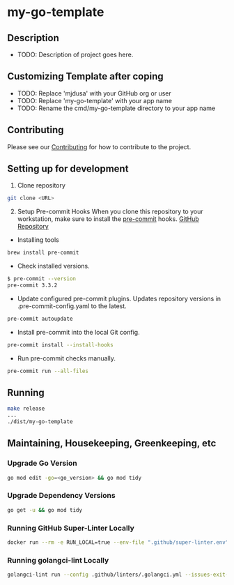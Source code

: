 # my-go-template

## Description

- TODO: Description of project goes here.

## Customizing Template after coping

- TODO: Replace 'mjdusa' with your GitHub org or user
- TODO: Replace 'my-go-template' with your app name
- TODO: Rename the cmd/my-go-template directory to your app name

## Contributing

Please see our [Contributing](./CONTRIBUTING.md) for how to contribute to the project.

## Setting up for development

1. Clone repository

```bash
git clone <URL>
```

2. Setup Pre-commit Hooks
   When you clone this repository to your workstation, make sure to install the [pre-commit](https://pre-commit.com/) hooks. [GitHub Repository](https://github.com/pre-commit/pre-commit)

- Installing tools

```bash
brew install pre-commit
```

- Check installed versions.

```bash
$ pre-commit --version
pre-commit 3.3.2
```

- Update configured pre-commit plugins. Updates repository versions in .pre-commit-config.yaml to the latest.

```bash
pre-commit autoupdate
```

- Install pre-commit into the local Git config.

```bash
pre-commit install --install-hooks
```

- Run pre-commit checks manually.

```bash
pre-commit run --all-files
```

## Running

```bash
make release
...
./dist/my-go-template
```

## Maintaining, Housekeeping, Greenkeeping, etc

### Upgrade Go Version

```bash
go mod edit -go=<go_version> && go mod tidy
```

### Upgrade Dependency Versions

```bash
go get -u && go mod tidy
```

### Running GitHub Super-Linter Locally

```bash
docker run --rm -e RUN_LOCAL=true --env-file ".github/super-linter.env" -v $PWD:/tmp/lint github/super-linter:latest
```

### Running golangci-lint Locally

```bash
golangci-lint run --config .github/linters/.golangci.yml --issues-exit-code 0 --out-format=checkstyle
```
